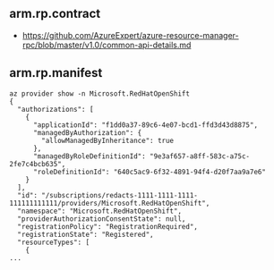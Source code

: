 ## arm.rp.contract

- https://github.com/AzureExpert/azure-resource-manager-rpc/blob/master/v1.0/common-api-details.md

## arm.rp.manifest

```
az provider show -n Microsoft.RedHatOpenShift
{
  "authorizations": [
    {
      "applicationId": "f1dd0a37-89c6-4e07-bcd1-ffd3d43d8875",
      "managedByAuthorization": {
        "allowManagedByInheritance": true
      },
      "managedByRoleDefinitionId": "9e3af657-a8ff-583c-a75c-2fe7c4bcb635",
      "roleDefinitionId": "640c5ac9-6f32-4891-94f4-d20f7aa9a7e6"
    }
  ],
  "id": "/subscriptions/redacts-1111-1111-1111-111111111111/providers/Microsoft.RedHatOpenShift",
  "namespace": "Microsoft.RedHatOpenShift",
  "providerAuthorizationConsentState": null,
  "registrationPolicy": "RegistrationRequired",
  "registrationState": "Registered",
  "resourceTypes": [
    {
...
```
